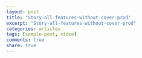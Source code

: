 ```yaml
---
layout: post
title: "Story-all-features-without-cover-prod"
excerpt: "Story-all-features-without-cover-prod"
categories: articles
tags: [sample-post, video]
comments: true
share: true
---
```

<div class="apester-media" data-media-id="5e53c2788863fbd631055b81" height="512"></div><script 
async src="https://static.apester.com/js/sdk/latest/apester-sdk.js"></script>
